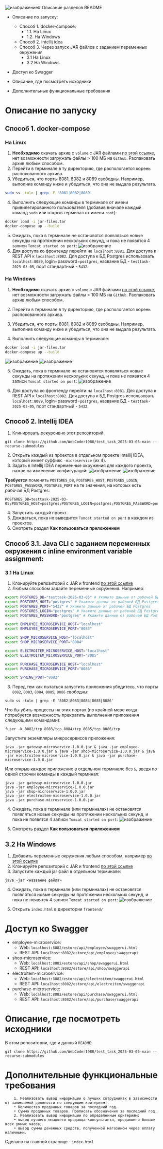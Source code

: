 ![изображение](https://github.com/user-attachments/assets/b0414e15-304d-4e1f-a7bf-9c8944dd638f)# Описание разделов README
- Описание по запуску:
  - Способ 1. docker-compose:
    - 1.1. На Linux
    - 1.2. На Windows
  - Способ 2. intellij idea
  - Способ 3. Через запуск JAR файлов с заданием переменных окружения
    - 3.1 На Linux
    - 3.2 На Windows

- Доступ ко Swagger
- Описание, где посмотреть исходники
- Дополнительные функциональные требования

# Описание по запуску

## Способ 1. docker-compose

### На Linux
1. **Необходимо** скачать архив с `volume` с JAR файлами [по этой ссылке](https://drive.google.com/file/d/1BPfEaaM9GeklKWGKh3cTCtoYJ4CHPFnE/view?usp=sharing), нет возможности загружать файлы > 100 МБ на `Github`. Распаковать архив любым способом.
2. Перейти в терминале в ту директорию, где распологается корень распокованного архива.
3. Убедиться, что порты 8081, 8082 и 8089 свободны. Например, выполнив команду ниже и убедиться, что она не выдала результата.
```bash
sudo ss -tuln | grep -E '8081|8082|8089'
```
4. Выполнить следующие команды в терминале от имени привилегированного пользователя (добавив вначале каждый команд `sudo` или открыв терминал от имени `root`):
```bash
docker load -i jar-files.tar
docker-compose up --build
```
5. Ожидать, пока в терминале не остановятся появляться новые секунды на протяжении нескольких секунд, и пока не появятся 4 записи `Tomcat started on port`: 
![изображение](https://github.com/user-attachments/assets/2d05078e-4fec-4e72-95b4-4a0e0ef5e5b8)
6. Для доступа ко фронтенду перейти на `localhost:8081`. Для доступа к REST API к `localhost:8082`. Для доступа к БД Postgres использовать `localhost:8089`, login=password=`postgres`, название БД - `testtask-2025-03-05`, порт стандартный - `5432`.

### На Windows

1. **Необходимо** скачать архив с `volume` с JAR файлами [по этой ссылке](https://drive.google.com/file/d/1BPfEaaM9GeklKWGKh3cTCtoYJ4CHPFnE/view?usp=sharing), нет возможности загружать файлы > 100 МБ на `Github`. Распаковать архив любым способом.
2. Перейти в терминале в ту директорию, где распологается корень распокованного архива.
3. Убедиться, что порты 8081, 8082 и 8089 свободны. Например, выполнив команду ниже и убедиться, что она не выдала результата.

4. Выполнить следующие команды в терминале:
```bash
docker load -i jar-files.tar
docker-compose up --build
```

![изображение](https://github.com/user-attachments/assets/c2025b37-ef48-4e32-8204-42b7254bdd5b)
![изображение](https://github.com/user-attachments/assets/de9b6ccb-9049-4698-b608-05e7a330fec9)


5. Ожидать, пока в терминале не остановятся появляться новые секунды на протяжении нескольких секунд, и пока не появятся 4 записи `Tomcat started on port`: 
![изображение](https://github.com/user-attachments/assets/7e228483-b766-4189-83cd-013f5dc225dc)


6. Для доступа ко фронтенду перейти на `localhost:8081`. Для доступа к REST API к `localhost:8082`. Для доступа к БД Postgres использовать `localhost:8089`, login=password=`postgres`, название БД - `testtask-2025-03-05`, порт стандартный - `5432`.

## Способ 2. Intellij IDEA
1. Клинировать рекурсивно [этот репозиторий](https://github.com/WebCoder1980/test_task_2025-03-05-main)
```
git clone https://github.com/WebCoder1980/test_task_2025-03-05-main --recurse-submodules
```

2. Открыть каждый из проектов в отдельном проекте Intellij IDEA, который имеет суффикс `-microservice` (их 4).
3. Задать в Intellij IDEA переменные окружения для каждого проекта, нажав на изменение конфигураций:
![изображение](https://github.com/user-attachments/assets/0b4789b5-baed-4851-ac06-8a17daeb240f)
![изображение](https://github.com/user-attachments/assets/4f06bb4b-670b-4023-88a0-3c74bf8c8e76)

**Требуется** поменять `POSTGRES_DB`, `POSTGRES_HOST`, `POSTGRES_LOGIN`, `POSTGRES_PASSWORD`, `POSTGRES_PORT` на те значения, на которых есть рабочая БД Postgres:
```
POSTGRES_DB=testtask-2025-03-05;POSTGRES_HOST=postgres;POSTGRES_LOGIN=postgres;POSTGRES_PASSWORD=postgres;POSTGRES_PORT=5432;EMPLOYEE_MICROSERVICE_HOST=localhost;EMPLOYEE_MICROSERVICE_PORT=8083;SHOP_MICROSERVICE_HOST=localhost;SHOP_MICROSERVICE_PORT=8084;ELECTROITEM_MICROSERVICE_HOST=localhost;ELECTROITEM_MICROSERVICE_PORT=8085;PURCHASE_MICROSERVICE_HOST=localhost;PURCHASE_MICROSERVICE_PORT=8086;SPRING_PORT=8082;POSTGRES_USER=postgres
```
4. Запустить каждый проект.
5. Дождаться, пока не выведится `Tomcat started on port` в каждом из проектов.
6. Смотреть раздел **Как пользоваться приложением**

## Способ 3.1. Java CLI с заданием переменных окружения c inline environment variable assignment:

### 3.1 На Linux
1. Клонируйте репозиторий с JAR и frontend [по этой ссылке](https://github.com/WebCoder1980/test_task_2025-03-05-run)
2. Любым способом задайте переменные окружения. Например:
```bash
export POSTGRES_DB="testtask-2025-03-05" # Укажите данные от рабочей БД Postgres
export POSTGRES_HOST="postgres" # Укажите данные от рабочей БД Postgres
export POSTGRES_PORT="5432" # Укажите данные от рабочей БД Postgres
export POSTGRES_LOGIN="postgres" # Укажите данные от рабочей БД Postgres
export POSTGRES_PASSWORD="postgres" # Укажите данные от рабочей БД Postgres

export EMPLOYEE_MICROSERVICE_HOST="localhost"
export EMPLOYEE_MICROSERVICE_PORT="8083"

export SHOP_MICROSERVICE_HOST="localhost"
export SHOP_MICROSERVICE_PORT="8084"

export ELECTROITEM_MICROSERVICE_HOST="localhost"
export ELECTROITEM_MICROSERVICE_PORT="8085"

export PURCHASE_MICROSERVICE_HOST="localhost"
export PURCHASE_MICROSERVICE_PORT="8086"

export SPRING_PORT="8082"
```

3. Перед тем как пытаться запустить приложения убедитесь, что порты `8082`, `8083`, `8084`, `8085`, `8086` свободны:
```
sudo ss -tuln | grep -E '8082|8083|8084|8085|8086'
```

Что бы убить процессы на этих портах (по крайней мере когда потребуется возможность прекратить выполнения приложения следующими командами):
```
fuser -k 8082/tcp 8083/tcp 8084/tcp 8085/tcp 8086/tcp
```

Запустите экземпляры микросервисов приложения:
```
java -jar gateway-microservice-1.0.0.jar & java -jar employee-microservice-1.0.0.jar & java -jar shop-microservice-1.0.0.jar & java -jar electroitem-microservice-1.0.0.jar & java -jar purchase-microservice-1.0.0.jar
```
Или открыв каждое приложение в отдельном терминале без `&`, введя по одной строчки команды в каждый терминал:
```
java -jar gateway-microservice-1.0.0.jar
java -jar employee-microservice-1.0.0.jar
java -jar shop-microservice-1.0.0.jar
java -jar electroitem-microservice-1.0.0.jar
java -jar purchase-microservice-1.0.0.jar
```

4. Ожидать, пока в терминале (или терминалах) не остановятся появляться новые секунды на протяжении нескольких секунд, и пока не появятся 4 записи `Tomcat started on port`: 
![изображение](https://github.com/user-attachments/assets/2d05078e-4fec-4e72-95b4-4a0e0ef5e5b8)

5. Смотреть раздел **Как пользоваться приложением**

## 3.2 На Windows
1. Добавить переменные окружения любым способом, например [по этой ссылке](https://remontka.pro/environment-variables-windows/)
2. Клонируйте репозиторий с JAR и frontend [по этой ссылке](https://github.com/WebCoder1980/test_task_2025-03-05-run)
3. Запустите каждый jar файл в отдельном терминале:
```
java -jar <название файла>
```

4. Ожидать, пока в терминале (или терминалах) не остановятся появляться новые секунды на протяжении нескольких секунд, и пока не появятся 4 записи `Tomcat started on port`: 
![изображение](https://github.com/user-attachments/assets/2d05078e-4fec-4e72-95b4-4a0e0ef5e5b8)

5. Открыть `index.html` в директории `frontend/`

# Доступ ко Swagger
- employee-microservice:
  - Web: `localhost:8082/estore/api/employee/swaggerui.html`
  - REST API: `localhost:8082/estore/api/employee/swaggerapi`
- shop-microservice:
  - Web: `localhost:8082/estore/api/shop/swaggerui.html`
  - REST API: `localhost:8082/estore/api/shop/swaggerapi`
- electroitem-microservice:
  - Web: `localhost:8082/estore/api/electroitem/swaggerui.html`
  - REST API: `localhost:8082/estore/api/electroitem/swaggerapi`
- purchase-microservice:
  - Web: `localhost:8082/estore/api/purchase/swaggerui.html`
  - REST API: `localhost:8082/estore/api/purchase/swaggerapi`

# Описание, где посмотреть исходники

В этом репозитории, где и данный `README`:
```
git clone https://github.com/WebCoder1980/test_task_2025-03-05-main --recurse-submodules
```

# Дополнительные функциональные требования

```
    1. Реализовать вывод информации о лучших сотрудниках в зависимости от занимаемой должности по следующим критериям:
    • Количество проданных товаров за последний год.
    • Сумма проданных товаров. Прописать обозначения за последний год.
    2. Реализовать вывод информации по определенным критериям:
    • вывод лучшего младшего продавца-консультанта, продавшего больше всех умных часов;
    • вывод суммы денежных средств, полученной магазином через оплату наличными.
```
Сделано на главной странице - `index.html`
